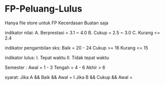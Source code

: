 # FP-Peluang-Lulus
Hanya file store untuk FP Kecerdasan Buatan saja

indikator nilai:
A. Berprestasi = 3.1 ~ 4.0
B. Cukup = 2.5 ~ 3.0
C. Kurang <= 2.4

indikator pengambilan sks:
Baik = 20 - 24
Cukup >= 16
Kurang <= 15

indikator lulus:
I. Tepat waktu
II. Tidak tepat waktu

Semester : 
Awal = 1 - 3
Tengah = 4 - 6
Akhir > 6

syarat:
Jika A && Baik && Awal = I
Jika B && Cukup && Awal = 
